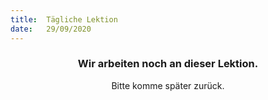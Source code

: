 ```yaml
---
title:  Tägliche Lektion
date:   29/09/2020
---
```


### <center>Wir arbeiten noch an dieser Lektion.</center>
<center>Bitte komme später zurück.</center>